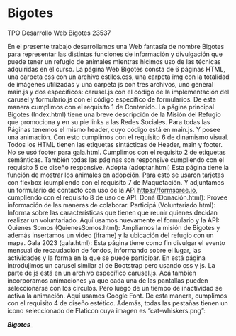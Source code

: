 # Bigotes

TPO Desarrollo Web Bigotes 23537

En el presente trabajo desarrollamos una Web fantasía de nombre Bigotes para representar las distintas funciones de información y divulgación que puede tener un refugio de animales mientras hicimos uso de las técnicas adquiridas en el curso.
La página Web Bigotes consta de 6 páginas HTML, una carpeta css con un archivo estilos.css, una carpeta img con la totalidad de imágenes utilizadas y una carpeta js con tres archivos, uno general main.js y dos específicos: carusel.js con el código de la implementación del carusel y formulario.js con el código específico de formularios. De esta manera cumplimos con el requisito 1 de Contenido.
La página principal Bigotes (Index.html) tiene una breve descripción de la Misión del Refugio que promociona y en su pie links a las Redes Sociales.
Para todas las Páginas tenemos el mismo header, cuyo código está en main.js. Y posee una animación. Con esto cumplimos con el requisito 6 de dinamismo visual.
Todos los HTML tienen las etiquetas sintácticas de Header, main y footer. No se usó footer para gala.html. Cumplimos con el requisito 2 de etiquetas semánticas. También todas las páginas son responsive cumpliendo con el requisito 5 de diseño responsive.
Adopta (adoptar.html)
Esta página tiene la función de mostrar los animales en adopción. Para esto se usaron tarjetas con flexbox (cumpliendo con el requisito 7 de Maquetación.
Y adjuntamos un formulario de contacto con uso de la API https://formspree.io, cumpliendo con el requisito 8 de uso de API.
Doná (Donación.html):
Provee información de las maneras de colaborar.
Participá (Voluntariado.html):
Informa sobre las características que tienen que reunir quienes decidan realizar un voluntariado. Aquí usamos nuevamente el formulario y la API:
Quienes Somos (QuienesSomos.html):
Ampliamos la misión de Bigotes y además insertamos un video (iframe) y la ubicación del refugio con un mapa.
Gala 2023 (gala.html):
Esta página tiene como fin divulgar el evento mensual de recaudación de fondos, informando sobre el lugar, las actividades y la forma en la que se puede participar.
En está página introdujimos un carusel similar al de Bootstrap pero usando css y js. La parte de js está en un archivo específico carusel.js. Acá también incorporamos animaciones ya que cada una de las pantallas pueden seleccionarse con los círculos. Pero luego de un tiempo de inactividad se activa la animación. Aquí usamos Google Font. De esta manera, cumplimos con el requisito 4 de diseño estético. Además,  todas las pestañas tienen un icono seleccionado de Flaticon cuya imagen es “cat-whiskers.png”:

_________________________________Bigotes__________________________________


